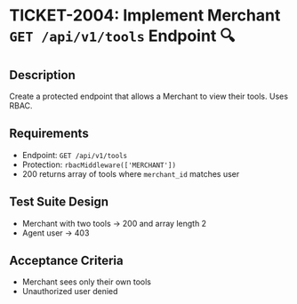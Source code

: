 # TICKET-2004: Implement Merchant `GET /api/v1/tools` Endpoint 🔍

## Description
Create a protected endpoint that allows a Merchant to view their tools. Uses RBAC.

## Requirements
- Endpoint: `GET /api/v1/tools`
- Protection: `rbacMiddleware(['MERCHANT'])`
- 200 returns array of tools where `merchant_id` matches user

## Test Suite Design
- Merchant with two tools → 200 and array length 2
- Agent user → 403

## Acceptance Criteria
- Merchant sees only their own tools
- Unauthorized user denied 